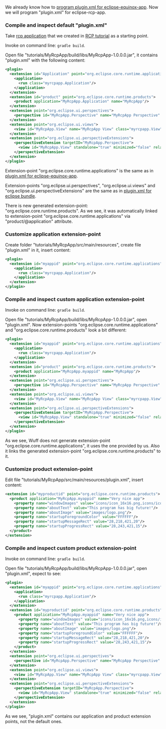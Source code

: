We already know how to [program plugin.xml for eclipse-equinox-app](plugin.xml-for-eclipse-equinox-app). Now we will program "plugin.xml" for eclipse-rcp-app.

### Compile and inspect default "plugin.xml"

Take [rcp application](../tree/master/tutorialExamples/RcpApp-1) that we created in [RCP tutorial](Create-first-RCP-app) as a starting point.

Invoke on command line: `gradle build`.

Open file "tutorials/MyRcpApp/build/libs/MyRcpApp-1.0.0.0.jar", it contains "plugin.xml" with the following content:

```xml
<plugin>
  <extension id="Application" point="org.eclipse.core.runtime.applications">
    <application>
      <run class="myrcpapp.Application"/>
    </application>
  </extension>
  <extension id="product" point="org.eclipse.core.runtime.products">
    <product application="MyRcpApp.Application" name="MyRcpApp"/>
  </extension>
  <extension point="org.eclipse.ui.perspectives">
    <perspective id="MyRcpApp.Perspective" name="MyRcpApp Perspective" class="myrcpapp.Perspective"/>
  </extension>
  <extension point="org.eclipse.ui.views">
    <view id="MyRcpApp.View" name="MyRcpApp View" class="myrcpapp.View"/>
  </extension>
  <extension point="org.eclipse.ui.perspectiveExtensions">
    <perspectiveExtension targetID="MyRcpApp.Perspective">
      <view id="MyRcpApp.View" standalone="true" minimized="false" relative="org.eclipse.ui.editorss" relationship="left"/>
    </perspectiveExtension>
  </extension>
</plugin>
```

Extension-point "org.eclipse.core.runtime.applications" is the same as in [plugin.xml for eclipse-equinox-app](Plugin.xml-for-eclipse-equinox-app).

Extension-points "org.eclipse.ui.perspectives", "org.eclipse.ui.views" and "org.eclipse.ui.perspectiveExtensions" are the same as in [plugin.xml for eclipse bundle](plugin.xml-for-eclipse-bundle).

There is new generated extension-point: "org.eclipse.core.runtime.products". As we see, it was automatically linked to extension-point "org.eclipse.core.runtime.applications" via "product/@application" attribute.

### Customize application extension-point

Create folder "tutorials/MyRcpApp/src/main/resources", create file "plugin.xml" in it, insert content:

```xml
<plugin>
  <extension id="myappid" point="org.eclipse.core.runtime.applications">
    <application>
      <run class="myrcpapp.Application"/>
    </application>
  </extension>
</plugin>
```

### Compile and inspect custom application extension-point

Invoke on command line: `gradle build`.

Open file "tutorials/MyRcpApp/build/libs/MyRcpApp-1.0.0.0.jar", open "plugin.xml". Now extension-points "org.eclipse.core.runtime.applications" and "org.eclipse.core.runtime.products" look a bit different:

```xml
<plugin>
  <extension id="myappid" point="org.eclipse.core.runtime.applications">
    <application>
      <run class="myrcpapp.Application"/>
    </application>
  </extension>
  <extension id="product" point="org.eclipse.core.runtime.products">
    <product application="MyRcpApp.myappid" name="MyRcpApp"/>
  </extension>
  <extension point="org.eclipse.ui.perspectives">
    <perspective id="MyRcpApp.Perspective" name="MyRcpApp Perspective" class="myrcpapp.Perspective"/>
  </extension>
  <extension point="org.eclipse.ui.views">
    <view id="MyRcpApp.View" name="MyRcpApp View" class="myrcpapp.View"/>
  </extension>
  <extension point="org.eclipse.ui.perspectiveExtensions">
    <perspectiveExtension targetID="MyRcpApp.Perspective">
      <view id="MyRcpApp.View" standalone="true" minimized="false" relative="org.eclipse.ui.editorss" relationship="left"/>
    </perspectiveExtension>
  </extension>
</plugin>
```

As we see, Wuff does not generate extension-point "org.eclipse.core.runtime.applications", it uses the one provided by us. Also it links the generated extension-point "org.eclipse.core.runtime.products" to it.

### Customize product extension-point

Edit file "tutorials/MyRcpApp/src/main/resources/plugin.xml", insert content:

```xml
<extension id="myproductid" point="org.eclipse.core.runtime.products">
  <product application="MyRcpApp.myappid" name="Very nice app">
    <property name="windowImages" value="icons/icon_16x16.png,icons/icon_32x32.png,icons/icon_64x64.png,icons/icon_128x128.png"/>
    <property name="aboutText" value="This program has big future!"/>
    <property name="aboutImage" value="images/logo.png"/>
    <property name="startupForegroundColor" value="FFFFFF"/>
    <property name="startupMessageRect" value="28,218,421,20"/>
    <property name="startupProgressRect" value="28,243,421,15"/>
  </product>
</extension>  
```

### Compile and inspect custom product extension-point

Invoke on command line: `gradle build`.

Open file "tutorials/MyRcpApp/build/libs/MyRcpApp-1.0.0.0.jar", open "plugin.xml", expect to see:

```xml
<plugin>
  <extension id="myappid" point="org.eclipse.core.runtime.applications">
    <application>
      <run class="myrcpapp.Application"/>
    </application>
  </extension>
  <extension id="myproductid" point="org.eclipse.core.runtime.products">
    <product application="MyRcpApp.myappid" name="Very nice app">
      <property name="windowImages" value="icons/icon_16x16.png,icons/icon_32x32.png,icons/icon_64x64.png,icons/icon_128x128.png"/>
      <property name="aboutText" value="This program has big future!"/>
      <property name="aboutImage" value="images/logo.png"/>
      <property name="startupForegroundColor" value="FFFFFF"/>
      <property name="startupMessageRect" value="28,218,421,20"/>
      <property name="startupProgressRect" value="28,243,421,15"/>
    </product>
  </extension>
  <extension point="org.eclipse.ui.perspectives">
    <perspective id="MyRcpApp.Perspective" name="MyRcpApp Perspective" class="myrcpapp.Perspective"/>
  </extension>
  <extension point="org.eclipse.ui.views">
    <view id="MyRcpApp.View" name="MyRcpApp View" class="myrcpapp.View"/>
  </extension>
  <extension point="org.eclipse.ui.perspectiveExtensions">
    <perspectiveExtension targetID="MyRcpApp.Perspective">
      <view id="MyRcpApp.View" standalone="true" minimized="false" relative="org.eclipse.ui.editorss" relationship="left"/>
    </perspectiveExtension>
  </extension>
</plugin>
```

As we see, "plugin.xml" contains our application and product extension points, not the default ones.
